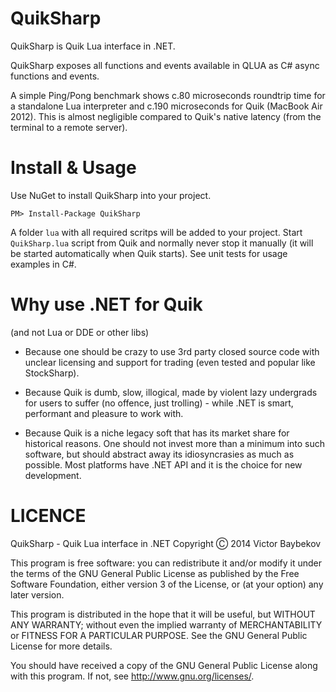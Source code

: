 ﻿QuikSharp
==========
QuikSharp is Quik Lua interface in .NET.

QuikSharp exposes all functions and events available in QLUA as C# async functions
and events.

A simple Ping/Pong benchmark shows c.80 microseconds roundtrip time for a standalone 
Lua interpreter and c.190 microseconds for Quik (MacBook Air 2012). This is almost negligible 
compared to Quik's native latency (from the terminal to a remote server).

Install & Usage
==================

Use NuGet to install QuikSharp into your project. 

    PM> Install-Package QuikSharp


A folder `lua` with all required scritps will be added to your project. 
Start `QuikSharp.lua` script from Quik and normally never stop it
manually (it will be started automatically when Quik starts). See unit tests for 
usage examples in C#.


Why use .NET for Quik
=============
(and not Lua or DDE or other libs)

* Because one should be crazy to use 3rd party closed source code with unclear
licensing and support for trading (even tested and popular like StockSharp).

* Because Quik is dumb, slow, illogical, made by violent lazy
undergrads for users to suffer (no offence, just trolling) - while .NET is smart, 
performant and pleasure to work with.

* Because Quik is a niche legacy soft that has its market share for 
historical reasons. One should not invest more than a minimum into such software, but 
should abstract away its idiosyncrasies as much as possible. Most platforms have .NET API
and it is the choice for new development.


LICENCE
============
QuikSharp - Quik Lua interface in .NET
Copyright Ⓒ 2014 Victor Baybekov

This program is free software: you can redistribute it and/or modify
it under the terms of the GNU General Public License as published by
the Free Software Foundation, either version 3 of the License, or
(at your option) any later version.

This program is distributed in the hope that it will be useful,
but WITHOUT ANY WARRANTY; without even the implied warranty of
MERCHANTABILITY or FITNESS FOR A PARTICULAR PURPOSE.  See the
GNU General Public License for more details.

You should have received a copy of the GNU General Public License
along with this program.  If not, see <http://www.gnu.org/licenses/>.

